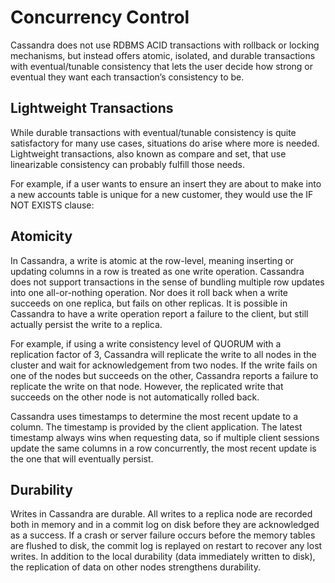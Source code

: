 # Concurrency Control

Cassandra does not use RDBMS ACID transactions with rollback or locking mechanisms, but instead offers atomic, isolated, and durable transactions with eventual/tunable consistency that lets the user decide how strong or eventual they want each transaction’s consistency to be.

## Lightweight Transactions

While durable transactions with eventual/tunable consistency is quite satisfactory for many use cases, situations do arise where more is needed. Lightweight transactions, also known as compare and set, that use linearizable consistency can probably fulfill those needs.

For example, if a user wants to ensure an insert they are about to make into a new accounts table is unique for a new customer, they would use the IF NOT EXISTS clause:

## Atomicity

In Cassandra, a write is atomic at the row-level, meaning inserting or updating columns in a row is treated as one write operation. Cassandra does not support transactions in the sense of bundling multiple row updates into one all-or-nothing operation. Nor does it roll back when a write succeeds on one replica, but fails on other replicas. It is possible in Cassandra to have a write operation report a failure to the client, but still actually persist the write to a replica.

For example, if using a write consistency level of QUORUM with a replication factor of 3, Cassandra will replicate the write to all nodes in the cluster and wait for acknowledgement from two nodes. If the write fails on one of the nodes but succeeds on the other, Cassandra reports a failure to replicate the write on that node. However, the replicated write that succeeds on the other node is not automatically rolled back.

Cassandra uses timestamps to determine the most recent update to a column. The timestamp is provided by the client application. The latest timestamp always wins when requesting data, so if multiple client sessions update the same columns in a row concurrently, the most recent update is the one that will eventually persist.

## Durability

Writes in Cassandra are durable. All writes to a replica node are recorded both in memory and in a commit log on disk before they are acknowledged as a success. If a crash or server failure occurs before the memory tables are flushed to disk, the commit log is replayed on restart to recover any lost writes. In addition to the local durability (data immediately written to disk), the replication of data on other nodes strengthens durability.



